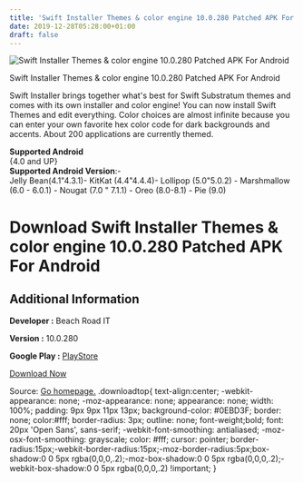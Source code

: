 ```yaml
---
title: 'Swift Installer Themes & color engine 10.0.280 Patched APK For Android'
date: 2019-12-28T05:28:00+01:00
draft: false
---
```


![Swift Installer Themes & color engine 10.0.280 Patched APK For Android](https://i0.wp.com/apkhome.net/wp-content/uploads/2019/11/Swift-Installer-Themes-color-engine-10.0.280-Patched.png "Swift Installer Themes & color engine 10.0.280 Patched APK For Android")

  

Swift Installer Themes & color engine 10.0.280 Patched APK For Android

Swift Installer brings together what's best for Swift Substratum themes and comes with its own installer and color engine! You can now install Swift Themes and edit everything. Color choices are almost infinite because you can enter your own favorite hex color code for dark backgrounds and accents. About 200 applications are currently themed.

**Supported Android**  
{4.0 and UP}  
**Supported Android Version**:-  
Jelly Bean(4.1"4.3.1)- KitKat (4.4"4.4.4)- Lollipop (5.0"5.0.2) - Marshmallow (6.0 - 6.0.1) - Nougat (7.0 " 7.1.1) - Oreo (8.0-8.1) - Pie (9.0)

Download Swift Installer Themes & color engine 10.0.280 Patched APK For Android
===============================================================================

Additional Information
----------------------

**Developer :** Beach Road IT

**Version :** 10.0.280

**Google Play :** [PlayStore](https://play.google.com/store/apps/details?id=com.brit.swiftinstaller)

  

[Download Now](https://store4app.co/post/swift-installer-themes-amp-color-engine-10-0-280-patched-apk-for-android_1574094741)

  
Source: [Go homepage.](https://store4app.co/post/swift-installer-themes-amp-color-engine-10-0-280-patched-apk-for-android_1574094741) .downloadtop{ text-align:center; -webkit-appearance: none; -moz-appearance: none; appearance: none; width: 100%; padding: 9px 9px 11px 13px; background-color: #0EBD3F; border: none; color:#fff; border-radius: 3px; outline: none; font-weight;bold; font: 20px 'Open Sans', sans-serif; -webkit-font-smoothing: antialiased; -moz-osx-font-smoothing: grayscale; color: #fff; cursor: pointer; border-radius:15px;-webkit-border-radius:15px;-moz-border-radius:5px;box-shadow:0 0 5px rgba(0,0,0,.2);-moz-box-shadow:0 0 5px rgba(0,0,0,.2);-webkit-box-shadow:0 0 5px rgba(0,0,0,.2) !important; }